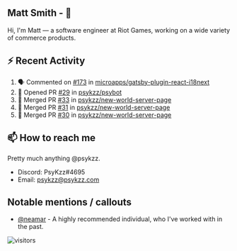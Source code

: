 <!--
[![PsyKzz's github stats](https://github-readme-stats.vercel.app/api?username=psykzz&show_icons=true)](https://github.com/anuraghazra/github-readme-stats)
-->

## Matt Smith - 👋
Hi, I'm Matt — a software engineer at Riot Games, working on a wide variety of commerce products.

## ⚡ Recent Activity

<!--START_SECTION:activity-->
1. 🗣 Commented on [#173](https://github.com/microapps/gatsby-plugin-react-i18next/issues/173) in [microapps/gatsby-plugin-react-i18next](https://github.com/microapps/gatsby-plugin-react-i18next)
2. 💪 Opened PR [#29](https://github.com/psykzz/psybot/pull/29) in [psykzz/psybot](https://github.com/psykzz/psybot)
3. 🎉 Merged PR [#33](https://github.com/psykzz/new-world-server-page/pull/33) in [psykzz/new-world-server-page](https://github.com/psykzz/new-world-server-page)
4. 🎉 Merged PR [#31](https://github.com/psykzz/new-world-server-page/pull/31) in [psykzz/new-world-server-page](https://github.com/psykzz/new-world-server-page)
5. 🎉 Merged PR [#30](https://github.com/psykzz/new-world-server-page/pull/30) in [psykzz/new-world-server-page](https://github.com/psykzz/new-world-server-page)
<!--END_SECTION:activity-->


## 📫 How to reach me

Pretty much anything @psykzz.

- Discord: PsyKzz#4695
- Email: psykzz@psykzz.com


## Notable mentions / callouts

 - [@neamar](https://github.com/neamar) - A highly recommended individual, who I've worked with in the past.


![visitors](https://visitor-badge.glitch.me/badge?page_id=psykzz/psykzz)


